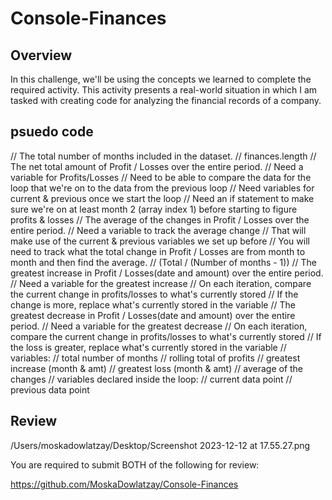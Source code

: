 # Console-Finances

## Overview

In this challenge, we'll be using the concepts we learned to complete the required activity. This activity presents a real-world situation in which  I am tasked with creating code for analyzing the financial records of a company. 

## psuedo code
  // The total number of months included in the dataset.
  // finances.length
  // The net total amount of Profit / Losses over the entire period.
  // Need a variable for Profits/Losses
  // Need to be able to compare the data for the loop that we're on to the data from the previous loop
  // Need variables for current & previous once we start the loop
  // Need an if statement to make sure we're on at least month 2 (array index 1) before starting to figure profits & losses
  // The average of the changes in Profit / Losses over the entire period.
  // Need a variable to track the average change
  // That will make use of the current & previous variables we set up before
  // You will need to track what the total change in Profit / Losses are from month to month and then find the average.
  // (Total / (Number of months - 1))
  // The greatest increase in Profit / Losses(date and amount) over the entire period.
  // Need a variable for the greatest increase
  // On each iteration, compare the current change in profits/losses to what's currently stored
  // If the change is more, replace what's currently stored in the variable
  // The greatest decrease in Profit / Losses(date and amount) over the entire period.
  // Need a variable for the greatest decrease
  // On each iteration, compare the current change in profits/losses to what's currently stored
  // If the loss is greater, replace what's currently stored in the variable
  // variables:
  // total number of months
  // rolling total of profits
  // greatest increase (month & amt)
  // greatest loss (month & amt)
  // average of the changes
  // variables declared inside the loop:
  // current data point
  // previous data point

## Review

/Users/moskadowlatzay/Desktop/Screenshot 2023-12-12 at 17.55.27.png

You are required to submit BOTH of the following for review:

https://github.com/MoskaDowlatzay/Console-Finances

